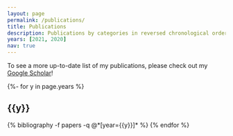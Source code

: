 ```yaml
---
layout: page
permalink: /publications/
title: Publications
description: Publications by categories in reversed chronological order. generated by jekyll-scholar.
years: [2021, 2020]
nav: true
---
```

<!-- _pages/publications.md -->
To see a more up-to-date list of my publications, please check out my <a href="https://scholar.google.com/citations?user=V5MrsL8AAAAJ&hl=en" target="_blank" rel="noopener noreferrer">Google Scholar</a>!
<div class="publications">

{%- for y in page.years %}
  <h2 class="year">{{y}}</h2>
  {% bibliography -f papers -q @*[year={{y}}]* %}
{% endfor %}

</div>

